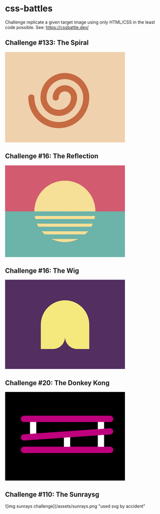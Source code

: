 # css-battles

Challenge replicate a given target image using only HTML/CSS in the least code possible. See: https://cssbattle.dev/

## Challenge #133: The Spiral
![img spiral challenge](/assets/spiral.png "100% match")

## Challenge #16: The Reflection
![img reflection challenge](/assets/reflection.png "100% match")

## Challenge #16: The Wig
![img wig challenge](/assets/wig.png "100% match")

## Challenge #20: The Donkey Kong
![img donkey kong challenge](/assets/donkey-kong.png "100% match")

## Challenge #110: The Sunraysg
![img sunrays challenge](/assets/sunrays.png "used svg by accident"